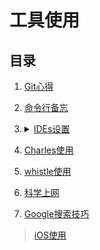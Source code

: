 # 工具使用

## 目录
1. [Git心得](./Git心得/README.md)
2. [命令行备忘](./命令行备忘/README.md)
3. <details>

   <summary><a href="./IDEs设置/README.md">IDEs设置</a></summary>

    [phpstorm.jar](https://raw.githubusercontent.com/realgeoffrey/knowledge/master/工具使用/IDEs设置/phpstorm_04.06.jar)
    </details>
4. [Charles使用](./Charles使用/README.md)
5. [whistle使用](./whistle使用/README.md)
6. [科学上网](./科学上网/README.md)
7. [Google搜索技巧](./Google搜索技巧/README.md)

>[iOS使用](./iOS使用/README.md)
